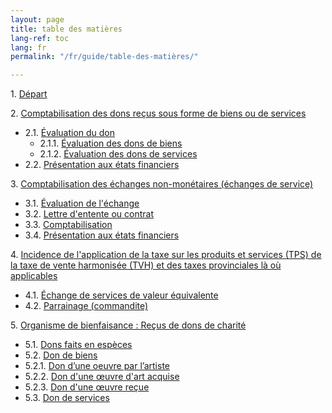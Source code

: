 ```yaml
---
layout: page
title: table des matières
lang-ref: toc
lang: fr
permalink: "/fr/guide/table-des-matières/"

---
```

1\. [Départ]({{site.baseurl}}/fr/guide/1-départ/)

2\. [Comptabilisation des dons reçus sous forme de biens ou de services]({{site.baseurl}}/fr/guide/2-règles-à-suivre/)
<ul class="textlist">
  <li>2.1. <a href="{{site.baseurl}}/fr/guide/2_1-évaluation-du-don/" title="Évaluation du don">Évaluation du don</a>
    <ul class="textlist">
      <li>2.1.1. <a href="{{site.baseurl}}/fr/guide/2_1_1-dons-de-biens/" title="Évaluation des dons de biens">Évaluation des dons de biens</a></li>
      <li>2.1.2. <a href="{{site.baseurl}}/fr/guide/2_1_2-dons-de-services/" title="Évaluation des dons de services">Évaluation des dons de services</a></li>
    </ul>
  </li>
  <li>2.2. <a href="{{site.baseurl}}/fr/guide/2_2-présentation-états-financiers/" title="Présentation aux états financiers">Présentation aux états financiers</a></li>
</ul>

3\. [Comptabilisation des échanges non-monétaires (échanges de service)]({{site.baseurl}}/fr/guide/3-comptabilisation-échanges-non-monétaire/)
<ul class="textlist">
  <li>3.1. <a href="{{site.baseurl}}/fr/guide/3_1-évaluation-échange/" title="Évaluation de l'échange">Évaluation de l'échange</a></li>
  <li>3.2. <a href="{{site.baseurl}}/fr/guide/3_2-lettre-entente-contrat/" title="Lettre d'entente ou contrat">Lettre d'entente ou contrat</a></li>
  <li>3.3. <a href="{{site.baseurl}}/fr/guide/3_3-comptabilisation/" title="Comptabilisation">Comptabilisation</a></li>
  <li>3.4. <a href="{{site.baseurl}}/fr/guide/3_4-présentation-états-financiers/" title="Présentation aux états financiers">Présentation aux états financiers</a></li>
</ul>

4\. [Incidence de l'application de la taxe sur les produits et services (TPS) de la taxe de vente harmonisée (TVH) et des taxes provinciales là où applicables]({{site.baseurl}}/fr/guide/4_incidence-taxe/)
<ul class="textlist">
  <li>4.1. <a href="{{site.baseurl}}/fr/guide/4_1-échange-valeur-équivalente/" title="Échange de services de valeur équivalente">Échange de services de valeur équivalente</a></li>
  <li>4.2. <a href="{{site.baseurl}}/fr/guide/4_2-parrainage-commandite/" title="Parrainage (commandite)">Parrainage (commandite)</a></li>
</ul>

5\. [Organisme de bienfaisance : Reçus de dons de charité]({{site.baseurl}}/fr/guide/5-reçus-dons-de-charité/)
<ul class="textlist">
  <li>5.1. <a href="{{site.baseurl}}/fr/guide/5_1-dons-espèces/" title="Dons faits en espèces">Dons faits en espèces</a></li>
  <li>5.2. <a href="{{site.baseurl}}/fr/guide/5-2-don-de-biens/" title="Don de biens">Don de biens</a></li>
  <li>5.2.1. <a href="{{site.baseurl}}/fr/guide/5_2_1-don-par-artiste/" title="Don d’une oeuvre par l’artiste">Don d’une oeuvre par l’artiste</a></li>
  <li>5.2.2. <a href="{{site.baseurl}}/fr/guide/5_2_2-don-œuvre-acquise/" title="Don d'une œuvre d'art acquise ">Don d'une œuvre d'art acquise </a></li>
  <li>5.2.3. <a href="{{site.baseurl}}/fr/guide/5_4-don-œuvre-reçue/" title="Don d'une œuvre reçue">Don d'une œuvre reçue</a></li>
  <li>5.3. <a href="{{site.baseurl}}/fr/guide/5_3-don-de-services/" title="Don de services">Don de services</a></li>
</ul>